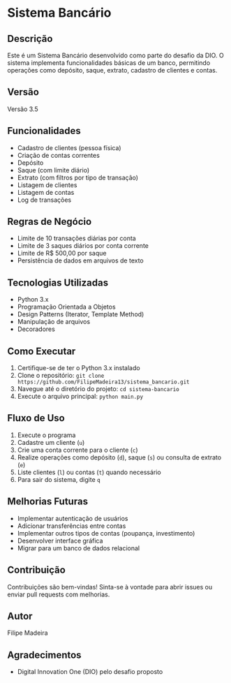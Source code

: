 # Sistema Bancário

## Descrição
Este é um Sistema Bancário desenvolvido como parte do desafio da DIO. O sistema implementa funcionalidades básicas de um banco, permitindo operações como depósito, saque, extrato, cadastro de clientes e contas.

## Versão
Versão 3.5

## Funcionalidades
- Cadastro de clientes (pessoa física)
- Criação de contas correntes
- Depósito
- Saque (com limite diário)
- Extrato (com filtros por tipo de transação)
- Listagem de clientes
- Listagem de contas
- Log de transações

## Regras de Negócio
- Limite de 10 transações diárias por conta
- Limite de 3 saques diários por conta corrente
- Limite de R$ 500,00 por saque
- Persistência de dados em arquivos de texto

## Tecnologias Utilizadas
- Python 3.x
- Programação Orientada a Objetos
- Design Patterns (Iterator, Template Method)
- Manipulação de arquivos
- Decoradores

## Como Executar
1. Certifique-se de ter o Python 3.x instalado
2. Clone o repositório: `git clone https://github.com/FilipeMadeira13/sistema_bancario.git`
3. Navegue até o diretório do projeto: `cd sistema-bancario`
4. Execute o arquivo principal: `python main.py`

## Fluxo de Uso
1. Execute o programa
2. Cadastre um cliente (`u`)
3. Crie uma conta corrente para o cliente (`c`)
4. Realize operações como depósito (`d`), saque (`s`) ou consulta de extrato (`e`)
5. Liste clientes (`l`) ou contas (`t`) quando necessário
6. Para sair do sistema, digite `q`

## Melhorias Futuras
- Implementar autenticação de usuários
- Adicionar transferências entre contas
- Implementar outros tipos de contas (poupança, investimento)
- Desenvolver interface gráfica
- Migrar para um banco de dados relacional

## Contribuição
Contribuições são bem-vindas! Sinta-se à vontade para abrir issues ou enviar pull requests com melhorias.


## Autor
Filipe Madeira

## Agradecimentos
- Digital Innovation One (DIO) pelo desafio proposto